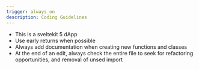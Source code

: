 ```yaml
---
trigger: always_on
description: Coding Guidelines
---
```


- This is a sveltekit 5 dApp
- Use early returns when possible
- Always add documentation when creating new functions and classes
- At the end of an edit, always check the entire file to seek for refactoring opportunities, and removal of unsed import